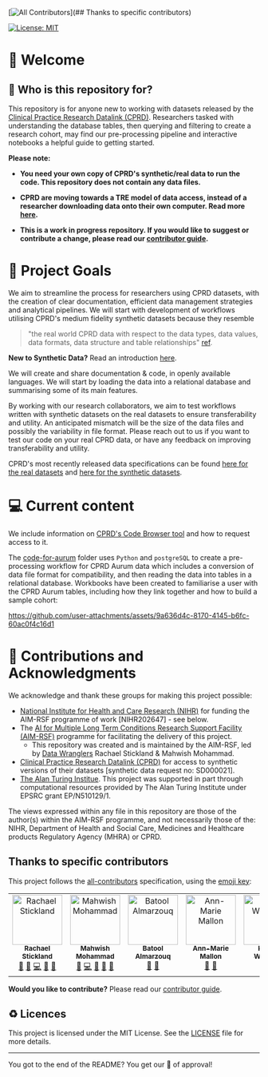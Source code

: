 
<!-- ALL-CONTRIBUTORS-BADGE:START - Do not remove or modify this section -->
[![All Contributors](https://img.shields.io/badge/all_contributors-4-orange.svg?style=flat-square)](## Thanks to specific contributors)
<!-- ALL-CONTRIBUTORS-BADGE:END -->
[![License: MIT](https://img.shields.io/badge/License-MIT-yellow.svg)](https://opensource.org/licenses/MIT)

# 👋 Welcome 

##  👥 Who is this repository for? 

This repository is for anyone new to working with datasets released by the [Clinical Practice Research Datalink (CPRD)](https://cprd.com). Researchers tasked with understanding the database tables, then querying and filtering to create a research cohort, may find our pre-processing pipeline and interactive notebooks a helpful guide to getting started. 

**Please note:**

- **You need your own copy of CPRD's synthetic/real data to run the code. This repository does not contain any data files.**

- **CPRD are moving towards a TRE model of data access, instead of a researcher downloading data onto their own computer. Read more [here](https://www.cprd.com/cprd-safe-our-trusted-research-environment).**

- **This is a work in progress repository. If you would like to suggest or contribute a change, please read our [contributor guide](CONTRIBUTING.md).**

# 🥅 Project Goals

We aim to streamline the process for researchers using CPRD datasets, with the creation of clear documentation, efficient data management strategies and analytical pipelines. We will start with development of workflows utilising CPRD's medium fidelity synthetic datasets because they resemble
> "the real world CPRD data with respect to the data types, data values, data formats, data structure and table relationships" [ref](https://cprd.com/synthetic-data).

**New to Synthetic Data?** Read an introduction [here](https://github.com/aim-rsf/Synthetic-Data).

We will create and share documentation & code, in openly available languages. We will start by loading the data into a relational database and summarising some of its main features. 

By working with our research collaborators, we aim to test workflows written with synthetic datasets on the real datasets to ensure transferability and utility. An anticipated mismatch will be the size of the data files and possibly the variability in file format. Please reach out to us if you want to test our code on your real CPRD data, or have any feedback on improving transferability and utility. 

CPRD's most recently released data specifications can be found [here for the real datasets](https://cprd.com/primary-care-data-public-health-research) and [here for the synthetic datasets](https://cprd.com/synthetic-data).
  
# 💻 Current content

We include information on [CPRD's Code Browser tool](cprd-code-browser.md) and how to request access to it. 

The [code-for-aurum](code-for-aurum) folder uses `Python` and `postgreSQL` to create a pre-processing workflow for CPRD Aurum data which includes a conversion of data file format for compatibility, and then reading the data into tables in a relational database. Workbooks have been created to familiarise a user with the CPRD Aurum tables, including how they link together and how to build a sample cohort:

https://github.com/user-attachments/assets/9a636d4c-8170-4145-b6fc-60ac0f4c16d1

# 🤝 Contributions and Acknowledgments

We acknowledge and thank these groups for making this project possible:

- [National Institute for Health and Care Research (NIHR)](https://www.nihr.ac.uk/) for funding the AIM-RSF programme of work [NIHR202647] - see below.
- The [AI for Multiple Long Term Conditions Research Support Facility (AIM-RSF)](https://github.com/aim-rsf) programme for facilitating the delivery of this project.
  - This repository was created and is maintained by the AIM-RSF, led by [Data Wranglers](https://book.the-turing-way.org/collaboration/research-infrastructure-roles/data-wrangler.html) Rachael Stickland & Mahwish Mohammad.
- [Clinical Practice Research Datalink (CPRD)](CPRD) for access to synthetic versions of their datasets [synthetic data request no: SD000021].
- [The Alan Turing Institue](https://www.turing.ac.uk/). This project was supported in part through computational resources provided by The Alan Turing Institute under EPSRC grant EP/N510129/1.

The views expressed within any file in this repository are those of the author(s) within the AIM-RSF programme, and not necessarily those of the: NIHR, Department of Health and Social Care, Medicines and Healthcare products Regulatory Agency (MHRA) or CPRD. 
 
## Thanks to specific contributors

This project follows the [all-contributors](https://github.com/all-contributors/all-contributors) specification, using the [emoji key](https://allcontributors.org/docs/en/emoji-key):
<!-- ALL-CONTRIBUTORS-LIST:START - Do not remove or modify this section -->
<!-- prettier-ignore-start -->
<!-- markdownlint-disable -->
<table>
  <tbody>
    <tr>
      <td align="center" valign="top" width="14.28%"><a href="http://linkedin.com/in/rstickland-phd"><img src="https://avatars.githubusercontent.com/u/50215726?v=4?s=100" width="100px;" alt="Rachael Stickland"/><br /><sub><b>Rachael Stickland</b></sub></a><br /> <a href="#projectManagement-RayStick" title="Project Management">📆</a> <a href="#maintenance-RayStick" title="Maintenance">🚧</a> <a href="https://github.com/aim-rsf/cprd/commits?author=RayStick" title="Code">💻</a> <a href="https://github.com/aim-rsf/cprd/commits?author=RayStick" title="Documentation">📖</a> <a href="#ideas-RayStick" title="Ideas, Planning, & Feedback">🤔</a></td>
      <td align="center" valign="top" width="14.28%"><a href="https://github.com/Rainiefantasy"><img src="https://avatars.githubusercontent.com/u/43926907?v=4?s=100" width="100px;" alt="Mahwish Mohammad"/><br /><sub><b>Mahwish Mohammad</b></sub></a><br /><a href="#maintenance-Rainiefantasy" title="Maintenance">🚧</a> <a href="https://github.com/aim-rsf/cprd/commits?author=Rainiefantasy" title="Code">💻</a> <a href="https://github.com/aim-rsf/cprd/commits?author=Rainiefantasy" title="Documentation">📖</a> <a href="#ideas-Rainiefantasy" title="Ideas, Planning, & Feedback">🤔</a> <a href="https://github.com/aim-rsf/cprd/pulls?q=is%3Apr+reviewed-by%3ABatoolMM" title="Reviewed Pull Requests">👀</a></td>
      <td align="center" valign="top" width="14.28%"><a href="https://batool-almarzouq.netlify.app/"><img src="https://avatars.githubusercontent.com/u/53487593?v=4?s=100" width="100px;" alt="Batool Almarzouq"/><br /><sub><b>Batool Almarzouq</b></sub></a><br /><a href="https://github.com/aim-rsf/cprd/pulls?q=is%3Apr+reviewed-by%3ABatoolMM" title="Reviewed Pull Requests">👀</a> <a href="#ideas-amallon" title="Ideas, Planning, & Feedback">🤔</a></td>
      <td align="center" valign="top" width="14.28%"><a href="https://github.com/amallon"><img src="https://avatars.githubusercontent.com/u/35258603?v=4?s=100" width="100px;" alt="Ann-Marie Mallon"/><br /><sub><b>Ann-Marie Mallon</b></sub></a><br /><a href="#projectManagement-amallon" title="Project Management">📆</a> <a href="#ideas-amallon" title="Ideas, Planning, & Feedback">🤔</a></td>
      <td align="center" valign="top" width="14.28%"><a href="https://github.com/amallon"><img src="https://avatars.githubusercontent.com/u/3626306?v=4" width="100px;" alt="Kirstie Whitaker"/><br /><sub><b>Kirstie Whitaker</b></sub></a><br /> <a href="#ideas-KirstieJane" title="Ideas, Planning, & Feedback">🤔</a></td>
    </tr>
  </tbody>
</table>

<!-- markdownlint-restore -->
<!-- prettier-ignore-end -->

<!-- ALL-CONTRIBUTORS-LIST:END -->

**Would you like to contribute?** Please read our [contributor guide](CONTRIBUTING.md). 

## ♻️ Licences

This project is licensed under the MIT License. See the [LICENSE](LICENSE) file for more details.

---

You got to the end of the README? You get our :seal: of approval! 
